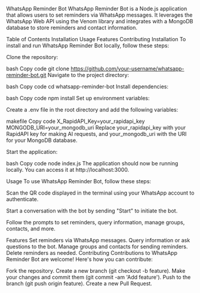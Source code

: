 WhatsApp Reminder Bot
WhatsApp Reminder Bot is a Node.js application that allows users to set reminders via WhatsApp messages. It leverages the WhatsApp Web API using the Venom library and integrates with a MongoDB database to store reminders and contact information.

Table of Contents
Installation
Usage
Features
Contributing
Installation
To install and run WhatsApp Reminder Bot locally, follow these steps:

Clone the repository:

bash
Copy code
git clone https://github.com/your-username/whatsapp-reminder-bot.git
Navigate to the project directory:

bash
Copy code
cd whatsapp-reminder-bot
Install dependencies:

bash
Copy code
npm install
Set up environment variables:

Create a .env file in the root directory and add the following variables:

makefile
Copy code
X_RapidAPI_Key=your_rapidapi_key
MONGODB_URI=your_mongodb_uri
Replace your_rapidapi_key with your RapidAPI key for making AI requests, and your_mongodb_uri with the URI for your MongoDB database.

Start the application:

bash
Copy code
node index.js
The application should now be running locally. You can access it at http://localhost:3000.

Usage
To use WhatsApp Reminder Bot, follow these steps:

Scan the QR code displayed in the terminal using your WhatsApp account to authenticate.

Start a conversation with the bot by sending "Start" to initiate the bot.

Follow the prompts to set reminders, query information, manage groups, contacts, and more.

Features
Set reminders via WhatsApp messages.
Query information or ask questions to the bot.
Manage groups and contacts for sending reminders.
Delete reminders as needed.
Contributing
Contributions to WhatsApp Reminder Bot are welcome! Here's how you can contribute:

Fork the repository.
Create a new branch (git checkout -b feature).
Make your changes and commit them (git commit -am 'Add feature').
Push to the branch (git push origin feature).
Create a new Pull Request.
